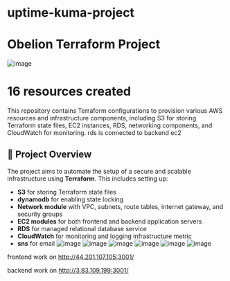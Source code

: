 # uptime-kuma-project
# Obelion Terraform Project
![image](https://github.com/user-attachments/assets/6b8402d3-8a4c-4806-94ab-2094bfca3c85)
# 16 resources created  

This repository contains Terraform configurations to provision various AWS resources and infrastructure components, including S3 for storing Terraform state files, EC2 instances, RDS, networking components, and CloudWatch for monitoring.
rds is connected to backend ec2 

## 🚀 Project Overview

The project aims to automate the setup of a secure and scalable infrastructure using **Terraform**. This includes setting up:
- **S3** for storing Terraform state files 
- **dynamodb** for enabling state locking
- **Network module** with VPC, subnets, route tables, internet gateway, and security groups
- **EC2 modules** for both frontend and backend application servers
- **RDS** for managed relational database service
- **CloudWatch** for monitoring and logging infrastructure metric
- **sns** for email
![image](https://github.com/user-attachments/assets/226fca0c-5f5f-4d6a-a365-7df4f19ae83f)
![image](https://github.com/user-attachments/assets/a93620c5-d136-40b6-b8ac-b93f6ea59d8c)
![image](https://github.com/user-attachments/assets/59a51566-d318-45e2-9f30-8f5858c7097f)
![image](https://github.com/user-attachments/assets/c7ca5de2-a105-49ba-a54f-c0b14979559e)
![image](https://github.com/user-attachments/assets/eca1dd52-916a-416d-ac17-e6f797b65c8d)
![image](https://github.com/user-attachments/assets/f8b350a8-60e4-41c0-b21c-e7412f25baa9)



frontend work on http://44.201.107.105:3001/

backend work on http://3.83.109.199:3001/

